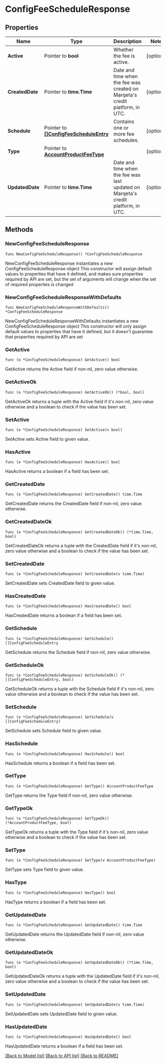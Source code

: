 # ConfigFeeScheduleResponse

## Properties

Name | Type | Description | Notes
------------ | ------------- | ------------- | -------------
**Active** | Pointer to **bool** | Whether the fee is active. | [optional] 
**CreatedDate** | Pointer to **time.Time** | Date and time when the fee was created on Marqeta&#39;s credit platform, in UTC. | [optional] 
**Schedule** | Pointer to [**[]ConfigFeeScheduleEntry**](ConfigFeeScheduleEntry.md) | Contains one or more fee schedules. | [optional] 
**Type** | Pointer to [**AccountProductFeeType**](AccountProductFeeType.md) |  | [optional] 
**UpdatedDate** | Pointer to **time.Time** | Date and time when the fee was last updated on Marqeta&#39;s credit platform, in UTC. | [optional] 

## Methods

### NewConfigFeeScheduleResponse

`func NewConfigFeeScheduleResponse() *ConfigFeeScheduleResponse`

NewConfigFeeScheduleResponse instantiates a new ConfigFeeScheduleResponse object
This constructor will assign default values to properties that have it defined,
and makes sure properties required by API are set, but the set of arguments
will change when the set of required properties is changed

### NewConfigFeeScheduleResponseWithDefaults

`func NewConfigFeeScheduleResponseWithDefaults() *ConfigFeeScheduleResponse`

NewConfigFeeScheduleResponseWithDefaults instantiates a new ConfigFeeScheduleResponse object
This constructor will only assign default values to properties that have it defined,
but it doesn't guarantee that properties required by API are set

### GetActive

`func (o *ConfigFeeScheduleResponse) GetActive() bool`

GetActive returns the Active field if non-nil, zero value otherwise.

### GetActiveOk

`func (o *ConfigFeeScheduleResponse) GetActiveOk() (*bool, bool)`

GetActiveOk returns a tuple with the Active field if it's non-nil, zero value otherwise
and a boolean to check if the value has been set.

### SetActive

`func (o *ConfigFeeScheduleResponse) SetActive(v bool)`

SetActive sets Active field to given value.

### HasActive

`func (o *ConfigFeeScheduleResponse) HasActive() bool`

HasActive returns a boolean if a field has been set.

### GetCreatedDate

`func (o *ConfigFeeScheduleResponse) GetCreatedDate() time.Time`

GetCreatedDate returns the CreatedDate field if non-nil, zero value otherwise.

### GetCreatedDateOk

`func (o *ConfigFeeScheduleResponse) GetCreatedDateOk() (*time.Time, bool)`

GetCreatedDateOk returns a tuple with the CreatedDate field if it's non-nil, zero value otherwise
and a boolean to check if the value has been set.

### SetCreatedDate

`func (o *ConfigFeeScheduleResponse) SetCreatedDate(v time.Time)`

SetCreatedDate sets CreatedDate field to given value.

### HasCreatedDate

`func (o *ConfigFeeScheduleResponse) HasCreatedDate() bool`

HasCreatedDate returns a boolean if a field has been set.

### GetSchedule

`func (o *ConfigFeeScheduleResponse) GetSchedule() []ConfigFeeScheduleEntry`

GetSchedule returns the Schedule field if non-nil, zero value otherwise.

### GetScheduleOk

`func (o *ConfigFeeScheduleResponse) GetScheduleOk() (*[]ConfigFeeScheduleEntry, bool)`

GetScheduleOk returns a tuple with the Schedule field if it's non-nil, zero value otherwise
and a boolean to check if the value has been set.

### SetSchedule

`func (o *ConfigFeeScheduleResponse) SetSchedule(v []ConfigFeeScheduleEntry)`

SetSchedule sets Schedule field to given value.

### HasSchedule

`func (o *ConfigFeeScheduleResponse) HasSchedule() bool`

HasSchedule returns a boolean if a field has been set.

### GetType

`func (o *ConfigFeeScheduleResponse) GetType() AccountProductFeeType`

GetType returns the Type field if non-nil, zero value otherwise.

### GetTypeOk

`func (o *ConfigFeeScheduleResponse) GetTypeOk() (*AccountProductFeeType, bool)`

GetTypeOk returns a tuple with the Type field if it's non-nil, zero value otherwise
and a boolean to check if the value has been set.

### SetType

`func (o *ConfigFeeScheduleResponse) SetType(v AccountProductFeeType)`

SetType sets Type field to given value.

### HasType

`func (o *ConfigFeeScheduleResponse) HasType() bool`

HasType returns a boolean if a field has been set.

### GetUpdatedDate

`func (o *ConfigFeeScheduleResponse) GetUpdatedDate() time.Time`

GetUpdatedDate returns the UpdatedDate field if non-nil, zero value otherwise.

### GetUpdatedDateOk

`func (o *ConfigFeeScheduleResponse) GetUpdatedDateOk() (*time.Time, bool)`

GetUpdatedDateOk returns a tuple with the UpdatedDate field if it's non-nil, zero value otherwise
and a boolean to check if the value has been set.

### SetUpdatedDate

`func (o *ConfigFeeScheduleResponse) SetUpdatedDate(v time.Time)`

SetUpdatedDate sets UpdatedDate field to given value.

### HasUpdatedDate

`func (o *ConfigFeeScheduleResponse) HasUpdatedDate() bool`

HasUpdatedDate returns a boolean if a field has been set.


[[Back to Model list]](../README.md#documentation-for-models) [[Back to API list]](../README.md#documentation-for-api-endpoints) [[Back to README]](../README.md)


